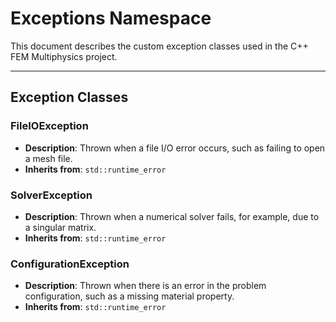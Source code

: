 # **Exceptions Namespace**

This document describes the custom exception classes used in the C++ FEM Multiphysics project.

---
## **Exception Classes**

### **FileIOException**
* **Description**: Thrown when a file I/O error occurs, such as failing to open a mesh file.
* **Inherits from**: `std::runtime_error`

### **SolverException**
* **Description**: Thrown when a numerical solver fails, for example, due to a singular matrix.
* **Inherits from**: `std::runtime_error`

### **ConfigurationException**
* **Description**: Thrown when there is an error in the problem configuration, such as a missing material property.
* **Inherits from**: `std::runtime_error`